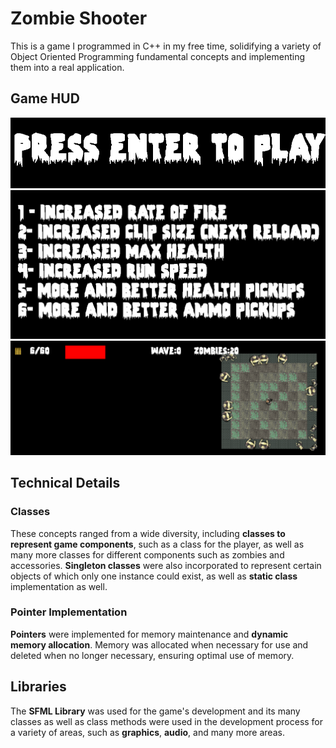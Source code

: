 # Zombie Shooter
This is a game I programmed in C++ in my free time, solidifying a variety of Object Oriented Programming fundamental concepts and implementing them into a real application. 

## Game HUD
![Enter Game](zApoc-enter.png)
![PowerUps](zApoc-powerup.png)
![Game View](zApoc-game.png)

## Technical Details

### Classes
These concepts ranged from a wide diversity, including **classes to represent game components**, such as a class for the player, as well as many more classes for different components such as zombies and accessories.
**Singleton classes** were also incorporated to represent certain objects of which only one instance could exist, as well as **static class** implementation as well.

### Pointer Implementation
**Pointers** were implemented for memory maintenance and **dynamic memory allocation**. Memory was allocated when necessary for use and deleted when no longer necessary, ensuring optimal use of memory.

## Libraries
The **SFML Library** was used for the game's development and its many classes as well as class methods were used in the development process for a variety of areas, such as **graphics**, **audio**, and many more areas.
